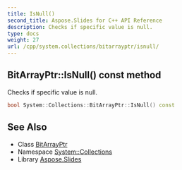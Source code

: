 ```yaml
---
title: IsNull()
second_title: Aspose.Slides for C++ API Reference
description: Checks if specific value is null.
type: docs
weight: 27
url: /cpp/system.collections/bitarrayptr/isnull/
---
```

## BitArrayPtr::IsNull() const method


Checks if specific value is null.

```cpp
bool System::Collections::BitArrayPtr::IsNull() const
```

## See Also

* Class [BitArrayPtr](./)
* Namespace [System::Collections](../)
* Library [Aspose.Slides](../../)